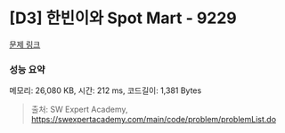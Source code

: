 # [D3] 한빈이와 Spot Mart - 9229 

[문제 링크](https://swexpertacademy.com/main/code/problem/problemDetail.do?contestProbId=AW8Wj7cqbY0DFAXN) 

### 성능 요약

메모리: 26,080 KB, 시간: 212 ms, 코드길이: 1,381 Bytes



> 출처: SW Expert Academy, https://swexpertacademy.com/main/code/problem/problemList.do